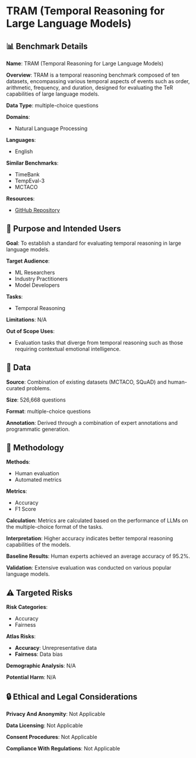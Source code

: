 # TRAM (Temporal Reasoning for Large Language Models)

## 📊 Benchmark Details

**Name**: TRAM (Temporal Reasoning for Large Language Models)

**Overview**: TRAM is a temporal reasoning benchmark composed of ten datasets, encompassing various temporal aspects of events such as order, arithmetic, frequency, and duration, designed for evaluating the TeR capabilities of large language models.

**Data Type**: multiple-choice questions

**Domains**:
- Natural Language Processing

**Languages**:
- English

**Similar Benchmarks**:
- TimeBank
- TempEval-3
- MCTACO

**Resources**:
- [GitHub Repository](https://github.com/EternityYW/TRAM-Benchmark)

## 🎯 Purpose and Intended Users

**Goal**: To establish a standard for evaluating temporal reasoning in large language models.

**Target Audience**:
- ML Researchers
- Industry Practitioners
- Model Developers

**Tasks**:
- Temporal Reasoning

**Limitations**: N/A

**Out of Scope Uses**:
- Evaluation tasks that diverge from temporal reasoning such as those requiring contextual emotional intelligence.

## 💾 Data

**Source**: Combination of existing datasets (MCTACO, SQuAD) and human-curated problems.

**Size**: 526,668 questions

**Format**: multiple-choice questions

**Annotation**: Derived through a combination of expert annotations and programmatic generation.

## 🔬 Methodology

**Methods**:
- Human evaluation
- Automated metrics

**Metrics**:
- Accuracy
- F1 Score

**Calculation**: Metrics are calculated based on the performance of LLMs on the multiple-choice format of the tasks.

**Interpretation**: Higher accuracy indicates better temporal reasoning capabilities of the models.

**Baseline Results**: Human experts achieved an average accuracy of 95.2%.

**Validation**: Extensive evaluation was conducted on various popular language models.

## ⚠️ Targeted Risks

**Risk Categories**:
- Accuracy
- Fairness

**Atlas Risks**:
- **Accuracy**: Unrepresentative data
- **Fairness**: Data bias

**Demographic Analysis**: N/A

**Potential Harm**: N/A

## 🔒 Ethical and Legal Considerations

**Privacy And Anonymity**: Not Applicable

**Data Licensing**: Not Applicable

**Consent Procedures**: Not Applicable

**Compliance With Regulations**: Not Applicable

